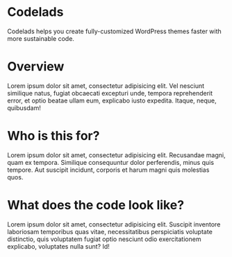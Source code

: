 # Codelads
Codelads helps you create fully-customized WordPress themes faster with more sustainable code.

# Overview
Lorem ipsum dolor sit amet, consectetur adipisicing elit. Vel nesciunt similique natus, fugiat obcaecati excepturi unde, tempora reprehenderit error, et optio beatae ullam eum, explicabo iusto expedita. Itaque, neque, quibusdam!

# Who is this for?
Lorem ipsum dolor sit amet, consectetur adipisicing elit. Recusandae magni, quam ex tempora. Similique consequuntur dolor perferendis, minus quis tempore. Aut suscipit incidunt, corporis et harum magni quis molestias quos.

# What does the code look like?
Lorem ipsum dolor sit amet, consectetur adipisicing elit. Suscipit inventore laboriosam temporibus quas vitae, necessitatibus perspiciatis voluptate distinctio, quis voluptatem fugiat optio nesciunt odio exercitationem explicabo, voluptates nulla sunt? Id!